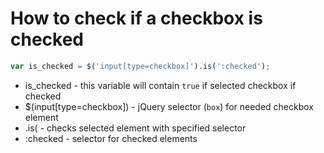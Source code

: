 # How to check if a checkbox is checked

```javascript
var is_checked = $('input[type=checkbox]').is(':checked');
```

- is_checked - this variable will contain ```true``` if selected checkbox if checked
- $(input[type=checkbox]) - jQuery selector (```box```) for needed checkbox element
- .is( - checks selected element with specified selector
- :checked - selector for checked elements
